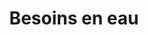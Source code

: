 ---
title: Besoins en eau
longTitle: 'Besoins en eau'
tags:
- gccommon
french:
- "[[Water demand]]"
---